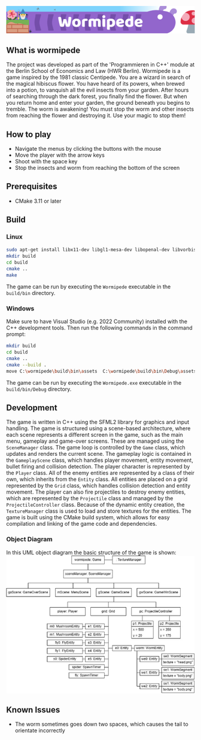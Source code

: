 ![Banner Image](/banner.png)

## What is wormipede

The project was developed as part of the 'Programmieren in C++' module at the Berlin School of Economics and Law (HWR
Berlin).
Wormipede is a game inspired by the 1981 classic Centipede. You are a wizard in search of the magical hibiscus flower.
You have heard of its powers, when brewed into a potion, to vanquish all the evil insects from your garden. After hours
of searching through the dark forest, you finally find the flower. But when you return home and enter your garden, the
ground beneath you begins to tremble. The worm is awakening! You must stop the worm and other insects from reaching the
flower and destroying it. Use your magic to stop them!

## How to play

- Navigate the menus by clicking the buttons with the mouse
- Move the player with the arrow keys
- Shoot with the space key
- Stop the insects and worm from reaching the bottom of the screen

## Prerequisites

- CMake 3.11 or later

## Build

### Linux

```bash
sudo apt-get install libx11-dev libgl1-mesa-dev libopenal-dev libvorbis-dev libflac-dev libudev-dev libxrandr-dev libxcursor-dev libfreetype6-dev build-essential 
mkdir build
cd build
cmake ..
make
```

The game can be run by executing the `Wormipede` executable in the `build/bin` directory.

### Windows

Make sure to have Visual Studio (e.g. 2022 Community) installed with the C++ development tools. Then run the following
commands in the command prompt:

```bash
mkdir build
cd build
cmake ..
cmake --build .
move C:\wormipede\build\bin\assets  C:\wormipede\build\bin\Debug\assets # Move the assets folder to the Debug folder
```

The game can be run by executing the `Wormipede.exe` executable in the `build/bin/Debug` directory.

## Development

The game is written in C++ using the SFML2 library for graphics and input handling. The game is structured using a
scene-based architecture, where each scene represents a different screen in the game, such as the main menu, gameplay
and game-over screens. These are managed using the `SceneManager` class. The game loop is controlled by the `Game`
class,
which updates and renders the current scene. The gameplay logic is contained in the `GameplayScene` class, which handles
player movement, entity movement, bullet firing and collision detection. The player character is represented by
the `Player` class. All of the enemy entities are represented by a class of their own, which inherits from the `Entity`
class. All entities are placed on a grid represented by the `Grid` class, which handles collision detection and entity
movement. The player can also fire projectiles to destroy enemy entities, which are represented by the `Projectile`
class and managed by the `ProjectileController` class. Because of the dynamic entity creation, the `TextureManager`
class is used to load and store textures for the entities.
The game is built using the CMake build system, which allows for easy compilation and linking of the game code and
dependencies.

### Object Diagram

In this UML object diagram the basic structure of the game is shown:
![Object Diagram](object-diagram.jpg)

## Known Issues

- The worm sometimes goes down two spaces, which causes the tail to orientate incorrectly